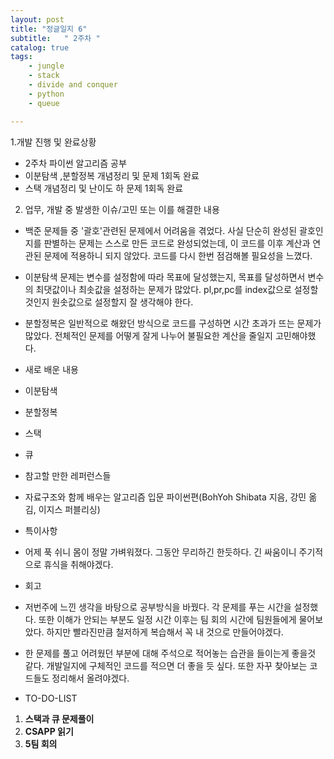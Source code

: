 ```yaml
---
layout: post
title: "정글일지 6"
subtitle:   " 2주차 "
catalog: true
tags:
    - jungle
    - stack
    - divide and conquer
    - python
    - queue

---
```


1.개발 진행 및 완료상황

- 2주차 파이썬 알고리즘 공부
- 이분탐색 ,분할정복 개념정리 및 문제 1회독 완료
- 스택 개념정리 및 난이도 하 문제 1회독 완료



2. 업무, 개발 중 발생한 이슈/고민 또는 이를 해결한 내용

- 백준 문제들 중 '괄호'관련된 문제에서 어려움을 겪었다. 사실 단순히 완성된 괄호인지를 판별하는 문제는 스스로 만든 코드로 완성되었는데, 이 코드를 이후 계산과 연관된 문제에 적용하니 되지 않았다. 코드를 다시 한번 점검해볼 필요성을 느꼈다.
- 이분탐색 문제는 변수를 설정함에 따라 목표에 달성했는지, 목표를 달성하면서 변수의 최댓값이나 최솟값을 설정하는 문제가 많았다. pl,pr,pc를 index값으로 설정할 것인지 원솟값으로 설정할지 잘 생각해야 한다.
- 분할정복은 일반적으로 해왔던 방식으로 코드를 구성하면 시간 초과가 뜨는 문제가 많았다. 전체적인 문제를 어떻게 잘게 나누어 불필요한 계산을 줄일지 고민해야했다.
- 새로 배운 내용

- 이분탐색
- 분할정복
- 스택
- 큐
- 참고할 만한 레퍼런스들

- 자료구조와 함께 배우는 알고리즘 입문 파이썬편(BohYoh Shibata 지음, 강민 옮김, 이지스 퍼블리싱)
- 특이사항

- 어제 푹 쉬니 몸이 정말 가벼워졌다. 그동안 무리하긴 한듯하다. 긴 싸움이니 주기적으로 휴식을 취해야겠다. 
- 회고

-  저번주에 느낀 생각을 바탕으로 공부방식을 바꿨다. 각 문제를 푸는 시간을 설정했다. 또한 이해가 안되는 부분도 일정 시간 이후는 팀 회의 시간에 팀원들에게 물어보았다. 하지만 빨라진만큼 철저하게 복습해서 꼭 내 것으로 만들어야겠다.
- 한 문제를 풀고 어려웠던 부분에 대해 주석으로 적어놓는 습관을 들이는게 좋을것 같다. 개발일지에 구체적인 코드를 적으면 더 좋을 듯 싶다. 또한 자꾸 찾아보는 코드들도 정리해서 올려야겠다.
- TO-DO-LIST

1. **스택과 큐 문제풀이**
2. **CSAPP 읽기**
3. **5팀 회의**